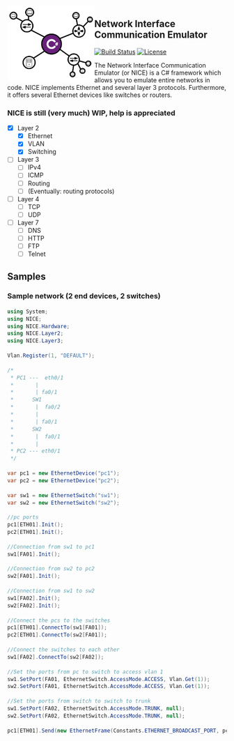 <img src="assets/NICE Logo.png" alt="logo" width="200" align="left"/>

## Network Interface Communication Emulator

[![Build Status](https://travis-ci.org/Azer0s/NICE.svg?branch=master)](https://travis-ci.org/Azer0s/NICE)
[![License](https://img.shields.io/badge/license-MIT-brightgreen.svg)](https://github.com/Azer0s/NICE/blob/master/LICENSE)

The Network Interface Communication Emulator (or NICE) is a C# framework which allows you to emulate entire networks in code. NICE implements Ethernet and several layer 3 protocols. Furthermore, it offers several Ethernet devices like switches or routers.

### NICE is still (very much) WIP, help is appreciated 

- [x] Layer 2
  - [x] Ethernet
  - [x] VLAN
  - [x] Switching
- [ ] Layer 3
  - [ ] IPv4
  - [ ] ICMP
  - [ ] Routing
  - [ ] (Eventually: routing protocols)
- [ ] Layer 4
  - [ ] TCP
  - [ ] UDP
- [ ] Layer 7
  - [ ] DNS
  - [ ] HTTP
  - [ ] FTP
  - [ ] Telnet

## Samples

### Sample network (2 end devices, 2 switches)

```cs
using System;
using NICE;
using NICE.Hardware;
using NICE.Layer2;
using NICE.Layer3;

Vlan.Register(1, "DEFAULT");

/*
 * PC1 ---  eth0/1
 *       |
 *       | fa0/1
 *      SW1
 *       |  fa0/2
 *       |
 *       | fa0/1
 *      SW2
 *       |  fa0/1
 *       |
 * PC2 --- eth0/1
 */

var pc1 = new EthernetDevice("pc1");
var pc2 = new EthernetDevice("pc2");

var sw1 = new EthernetSwitch("sw1");
var sw2 = new EthernetSwitch("sw2");

//pc ports
pc1[ETH01].Init();
pc2[ETH01].Init();

//Connection from sw1 to pc1
sw1[FA01].Init();

//Connection from sw2 to pc2
sw2[FA01].Init();

//Connection from sw1 to sw2
sw1[FA02].Init();
sw2[FA02].Init();

//Connect the pcs to the switches
pc1[ETH01].ConnectTo(sw1[FA01]);
pc2[ETH01].ConnectTo(sw2[FA01]);

//Connect the switches to each other
sw1[FA02].ConnectTo(sw2[FA02]);

//Set the ports from pc to switch to access vlan 1
sw1.SetPort(FA01, EthernetSwitch.AccessMode.ACCESS, Vlan.Get(1));
sw2.SetPort(FA01, EthernetSwitch.AccessMode.ACCESS, Vlan.Get(1));

//Set the ports from switch to switch to trunk
sw1.SetPort(FA02, EthernetSwitch.AccessMode.TRUNK, null);
sw2.SetPort(FA02, EthernetSwitch.AccessMode.TRUNK, null);

pc1[ETH01].Send(new EthernetFrame(Constants.ETHERNET_BROADCAST_PORT, pc1[ETH01], null, EtherType.IPv4, new RawLayer3Packet(new byte[100]), false));

```
